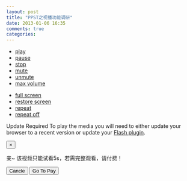 ```yaml
---
layout: post
title: "PPST之视播功能调研"
date: 2013-01-06 16:35
comments: true
categories: 
---
```


<link href="/stylesheets/player.css" rel="stylesheet" type="text/css" />
<script type="text/javascript" src="/javascripts/jquery.min.js"></script>
<script type="text/javascript" src="/javascripts/jquery.jplayer.min.js" ></script>
<script type="text/javascript" src="http://www.jplayer.org/latest/js/jquery.jplayer.inspector.js"></script>
<script type="text/javascript">

$(document).ready(function(){
		$("#jquery_jplayer_1").jPlayer({
ready: function () {
$(this).jPlayer("setMedia", {
ogv: "/assets/Big_Buck_Bunny_Trailer.ogv",
poster: "http://www.jplayer.org/video/poster/Big_Buck_Bunny_Trailer_480x270.png"
}).jPlayer("load");
},
swfPath: "/assets",
supplied: "ogv",
size: {
width: "240px",
height: "100px",
cssClass: "jp-video-360p"
}
});
		$("#jplayer_inspector").jPlayerInspector({jPlayer:$("#jquery_jplayer_1")});

		$("#btn-stop").click(function() {
			$("#jquery_jplayer_1").jPlayer("stop");
			});	

$("#jquery_jplayer_1").bind($.jPlayer.event.timeupdate, function(event){
		var cur = event.jPlayer.status.currentTime;
		if (cur > 5){
		$(this).jPlayer("pause", 5);
		$("#play-a").click();
		}
		});
});


</script>




<div id="jp_container_1" class="jp-video jp-video-episode">
<div class="jp-type-single">
<div id="jquery_jplayer_1" class="jp-jplayer"></div>
<div class="jp-gui">
<div class="jp-interface">
<div class="jp-progress">
<div class="jp-seek-bar">
<div class="jp-play-bar"></div>
</div>
</div>
<div class="jp-current-time"></div>
<div class="jp-duration"></div>
<div class="jp-controls-holder">
<ul class="jp-controls">
<li style=""><a href="javascript:;" class="jp-play" tabindex="1">play</a></li>
<li><a href="javascript:;" class="jp-pause" tabindex="1">pause</a></li>
<li><a href="javascript:;" class="jp-stop" tabindex="1">stop</a></li>
<li><a href="javascript:;" class="jp-mute" tabindex="1" title="mute">mute</a></li>
<li><a href="javascript:;" class="jp-unmute" tabindex="1" title="unmute">unmute</a></li>
<li><a href="javascript:;" class="jp-volume-max" tabindex="1" title="max volume">max volume</a></li>
</ul>
<div class="jp-volume-bar">
<div class="jp-volume-bar-value"></div>
</div>
<ul class="jp-toggles">
<li><a href="javascript:;" class="jp-full-screen" tabindex="1" title="full screen">full screen</a></li>
<li><a href="javascript:;" class="jp-restore-screen" tabindex="1" title="restore screen">restore screen</a></li>
<li><a href="javascript:;" class="jp-repeat" tabindex="1" title="repeat">repeat</a></li>
<li><a href="javascript:;" class="jp-repeat-off" tabindex="1" title="repeat off">repeat off</a></li>
</ul>
</div>
</div>
</div>
<div class="jp-no-solution">
<span>Update Required</span>
To play the media you will need to either update your browser to a recent version or update your <a href="http://get.adobe.com/flashplayer/" target="_blank">Flash plugin</a>.
</div>
</div>
</div>
<div id="jplayer_inspector"></div>		

<a href="#play-pay" id="play-a" role="button" class="btn" data-toggle="modal" style="display:none">Pay</a>
<div id="play-pay" class="modal hide fade" tabindex="-1" role="dialog" aria-labelledby="myModalLabel" aria-hidden="true">
<div class="modal-header">
<button type="button" class="close" data-dismiss="modal" aria-hidden="true">×</button>
</div>
<div class="modal-body">
<p>亲~ 该视频只能试看5s，若需完整观看，请付费！</p>
</div>
<div class="modal-footer">
<button class="btn" data-dismiss="modal" aria-hidden="true">Cancle</button>
<button class="btn btn-primary">Go To Pay</button>
</div>
</div>

<script src="http://twitter.github.com/bootstrap/assets/js/bootstrap-transition.js"></script>
<script src="http://twitter.github.com/bootstrap/assets/js/bootstrap-alert.js"></script>
<script src="http://twitter.github.com/bootstrap/assets/js/bootstrap-modal.js"></script>
<script src="http://twitter.github.com/bootstrap/assets/js/bootstrap-dropdown.js"></script>
<script src="http://twitter.github.com/bootstrap/assets/js/bootstrap-scrollspy.js"></script>
<script src="http://twitter.github.com/bootstrap/assets/js/bootstrap-tab.js"></script>
<script src="http://twitter.github.com/bootstrap/assets/js/bootstrap-tooltip.js"></script>
<script src="http://twitter.github.com/bootstrap/assets/js/bootstrap-popover.js"></script>
<script src="http://twitter.github.com/bootstrap/assets/js/bootstrap-button.js"></script>
<script src="http://twitter.github.com/bootstrap/assets/js/bootstrap-collapse.js"></script>
<script src="http://twitter.github.com/bootstrap/assets/js/bootstrap-carousel.js"></script>
<script src="http://twitter.github.com/bootstrap/assets/js/bootstrap-typeahead.js"></script>
<script src="http://twitter.github.com/bootstrap/assets/js/bootstrap-affix.js"></script>
